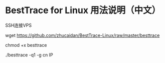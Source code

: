# BestTrace for Linux 用法说明（中文）
SSH连接VPS

wget https://github.com/zhucaidan/BestTrace-Linux/raw/master/besttrace

chmod +x besttrace

./besttrace -q1 -g cn IP
